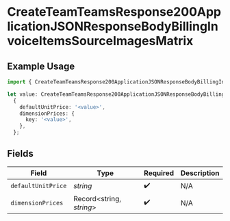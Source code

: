 # CreateTeamTeamsResponse200ApplicationJSONResponseBodyBillingInvoiceItemsSourceImagesMatrix

## Example Usage

```typescript
import { CreateTeamTeamsResponse200ApplicationJSONResponseBodyBillingInvoiceItemsSourceImagesMatrix } from '@vercel/client/models/operations';

let value: CreateTeamTeamsResponse200ApplicationJSONResponseBodyBillingInvoiceItemsSourceImagesMatrix =
  {
    defaultUnitPrice: '<value>',
    dimensionPrices: {
      key: '<value>',
    },
  };
```

## Fields

| Field              | Type                     | Required           | Description |
| ------------------ | ------------------------ | ------------------ | ----------- |
| `defaultUnitPrice` | _string_                 | :heavy_check_mark: | N/A         |
| `dimensionPrices`  | Record<string, _string_> | :heavy_check_mark: | N/A         |
